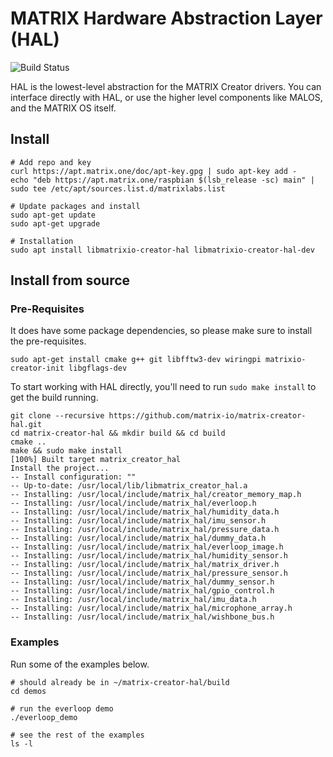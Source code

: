 # MATRIX Hardware Abstraction Layer (HAL)
![Build Status](https://drone.matrix.one/api/badges/matrix-io/matrix-creator-hal/status.svg)

HAL is the lowest-level abstraction for the MATRIX Creator drivers. You can interface directly with HAL, or use the higher level components like MALOS, and the MATRIX OS itself.

## Install
```
# Add repo and key
curl https://apt.matrix.one/doc/apt-key.gpg | sudo apt-key add -
echo "deb https://apt.matrix.one/raspbian $(lsb_release -sc) main" | sudo tee /etc/apt/sources.list.d/matrixlabs.list

# Update packages and install
sudo apt-get update
sudo apt-get upgrade

# Installation
sudo apt install libmatrixio-creator-hal libmatrixio-creator-hal-dev
```

## Install from source

### Pre-Requisites
It does have some package dependencies, so please make sure to install the pre-requisites.

```
sudo apt-get install cmake g++ git libfftw3-dev wiringpi matrixio-creator-init libgflags-dev
```

To start working with HAL directly, you'll need to run `sudo make install` to get the build running. 
```
git clone --recursive https://github.com/matrix-io/matrix-creator-hal.git
cd matrix-creator-hal && mkdir build && cd build
cmake ..
make && sudo make install
[100%] Built target matrix_creator_hal
Install the project...
-- Install configuration: ""
-- Up-to-date: /usr/local/lib/libmatrix_creator_hal.a
-- Installing: /usr/local/include/matrix_hal/creator_memory_map.h
-- Installing: /usr/local/include/matrix_hal/everloop.h
-- Installing: /usr/local/include/matrix_hal/humidity_data.h
-- Installing: /usr/local/include/matrix_hal/imu_sensor.h
-- Installing: /usr/local/include/matrix_hal/pressure_data.h
-- Installing: /usr/local/include/matrix_hal/dummy_data.h
-- Installing: /usr/local/include/matrix_hal/everloop_image.h
-- Installing: /usr/local/include/matrix_hal/humidity_sensor.h
-- Installing: /usr/local/include/matrix_hal/matrix_driver.h
-- Installing: /usr/local/include/matrix_hal/pressure_sensor.h
-- Installing: /usr/local/include/matrix_hal/dummy_sensor.h
-- Installing: /usr/local/include/matrix_hal/gpio_control.h
-- Installing: /usr/local/include/matrix_hal/imu_data.h
-- Installing: /usr/local/include/matrix_hal/microphone_array.h
-- Installing: /usr/local/include/matrix_hal/wishbone_bus.h
```

### Examples
Run some of the examples below.
```
# should already be in ~/matrix-creator-hal/build
cd demos

# run the everloop demo
./everloop_demo

# see the rest of the examples
ls -l
```

